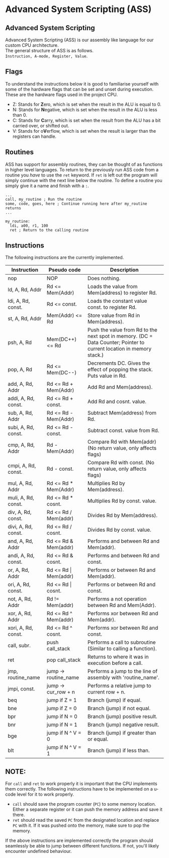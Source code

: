 # Advanced System Scripting (ASS)

## Advanced System Scripting

Advanced System Scripting (ASS) is our assembly like language for our custom CPU architecture.  
The general structure of ASS is as follows.  
`Instruction, A-mode, Register, Value`.

## Flags

To understand the instructions below it is good to familiarise yourself with some of the hardware flags
that can be set and unset during execution. These are the hardware flags used in the project CPU.

- Z: Stands for **Z**ero, which is set when the result in the ALU is equal to 0.
- N: Stands for **N**egative, which is set when the result in the ALU is less than 0.
- C: Stands for **C**arry, which is set when the result from the ALU has a bit carried over, or shifted out.
- V: Stands for o**V**erflow, which is set when the result is larger than the registers can handle.

## Routines

ASS has support for assembly routines, they can be thought of as functions in higher level languages.
To return to the previously run ASS code from a routine you *have* to use the `ret` keyword. If `ret` is
left out the program will simply continue with the next line below the routine. To define a routine you
simply give it a name and finish with a `:`.

```
...
call, my_routine ; Run the routine
some, code, goes, here ; Continue running here after my_routine returns
...

my_routine:
  ldi, a00, r1, 100
  ret ; Return to the calling routine
```

## Instructions

The following instructions are the currently implemented.

| Instruction         | Pseudo code           | Description                                                                                                          |
|---------------------|-----------------------|----------------------------------------------------------------------------------------------------------------------|
| nop                 | NOP                   | Does nothing.                                                                                                        |
| ld, A, Rd, Addr     | Rd <= Mem(Addr)       | Loads the value from Mem(address) to register Rd.                                                                    |
| ldi, A, Rd, const.  | Rd <= const.          | Loads the constant value const. to register Rd.                                                                      |
| st, A, Rd, Addr     | Mem(Addr) <= Rd       | Store value from Rd in Mem(address).                                                                                 |
| psh, A, Rd          | Mem(DC++) <= Rd       | Push the value from Rd to the next spot in memory. (DC = Data Counter; Pointer to current location in memory stack.) |
| pop, A, Rd          | Rd <= Mem(DC--)       | Decrements DC. Gives the effect of popping the stack. Puts value in Rd.                                              |
| add, A, Rd, Addr    | Rd <= Rd + Mem(Addr)  | Add Rd and Mem(address).                                                                                             |
| addi, A, Rd, const. | Rd <= Rd + const.     | Add Rd and cosnt. value.                                                                                             |
| sub, A, Rd, Addr    | Rd <= Rd - Mem(Addr)  | Subtract Mem(address) from Rd.                                                                                       |
| subi, A, Rd, const. | Rd <= Rd - const.     | Subtract const. value from Rd.                                                                                       |
| cmp, A, Rd, Addr    | Rd - Mem(Addr)        | Compare Rd with Mem(addr) (No return value, only affects flags)                                                      |
| cmpi, A, Rd, const. | Rd - const.           | Compare Rd with const. (No return value, only affects flags)                                                         |
| mul, A, Rd, Addr    | Rd <= Rd * Mem(Addr)  | Multiplies Rd by Mem(address).                                                                                       |
| muli, A, Rd, const. | Rd <= Rd * cosnt.     | Multiplies Rd by const. value.                                                                                       |
| div, A, Rd, const.  | Rd <= Rd / Mem(addr)  | Divides Rd by Mem(address).                                                                                          |
| divi, A, Rd, const. | Rd <= Rd / cosnt.     | Divides Rd by const. value.                                                                                          |
| and, A, Rd, Addr    | Rd <= Rd & Mem(addr)  | Performs and between Rd and Mem(addr).                                                                               |
| andi, A, Rd, const. | Rd <= Rd & cosnt.     | Performs and between Rd and const.                                                                                   |
| or, A, Rd, Addr     | Rd <= Rd \| Mem(addr) | Performs or between Rd and Mem(addr).                                                                                |
| ori, A, Rd, const.  | Rd <= Rd \| cosnt.    | Performs or between Rd and const.                                                                                    |
| not, A, Rd, Addr    | Rd != Mem(addr)       | Performs a not operation between Rd and Mem(Addr).                                                                   |
| xor, A, Rd, Addr    | Rd <= Rd ^ Mem(addr)  | Performs xor between Rd and Mem(addr).                                                                               |
| xori, A, Rd, const. | Rd <= Rd ^ cosnt.     | Performs xor between Rd and const.                                                                                   |
| call, subr.         | push call_stack       | Performs a call to subroutine (Similar to calling a function).                                                       |
| ret                 | pop call_stack        | Returns to where it was in execution before a call.                                                                  |
| jmp, routine_name   | jump -> routine_name  | Performs a jump to the line of assembly with 'routine_name'.                                                         |
| jmpi, const.        | jump -> cur_row + n   | Performs a relative jump to current row + n.                                                                         |
| beq                 | jump if Z = 1         | Branch (jump) if equal.                                                                                              |
| bne                 | jump if Z = 0         | Branch (jump) if not equal.                                                                                          |
| bpr                 | jump if N = 0         | Branch (jump) positive result.                                                                                       |
| bnr                 | jump if N = 1         | Branch (jump) negative result.                                                                                       |
| bge                 | jump if N ^ V = 0     | Branch (jump) if greater than or equal.                                                                              |
| blt                 | jump if N ^ V = 1     | Branch (jump) if less than.                                                                                          |

## NOTE:

For `call` and `ret` to work properly it is important that the CPU implements them correctly.
The following instructions have to be implemented on a u-code level for it to work properly.

- `call` should save the program counter (`PC`) to some memory location. Either a separate
  register or it can push the memory address and save it there.
- `ret` should read the saved `PC` from the designated location and replace `PC` with it.
  If it was pushed onto the memory, make sure to pop the memory.

If the above instructions are implemented correctly the program should seamlessly be able to jump
between different functions. If not, you'll likely encounter undefined behaviour.